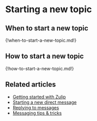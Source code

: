 # Starting a new topic

## When to start a new topic

{!when-to-start-a-new-topic.md!}

## How to start a new topic

{!how-to-start-a-new-topic.md!}

## Related articles

* [Getting started with Zulip](/help/getting-started-with-zulip)
* [Starting a new direct message](/help/starting-a-new-direct-message)
* [Replying to messages](/help/replying-to-messages)
* [Messaging tips & tricks](/help/messaging-tips)
